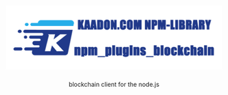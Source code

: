 <h1 align="center">
   <b>
        <a href="https://developer.kaadon.com"><img src="npm_plugins_blockchain.png"  alt="developer.kaadon.com"/></a><br>
    </b>
</h1>

<p align="center">blockchain client for the node.js</p>
